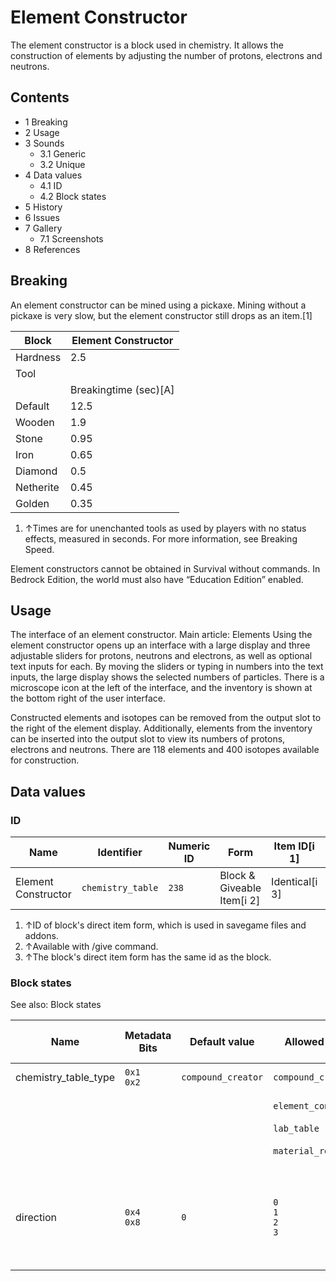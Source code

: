 # Element Constructor
The element constructor is a block used in chemistry. It allows the construction of elements by adjusting the number of protons, electrons and neutrons.

## Contents
- 1 Breaking
- 2 Usage
- 3 Sounds
	- 3.1 Generic
	- 3.2 Unique
- 4 Data values
	- 4.1 ID
	- 4.2 Block states
- 5 History
- 6 Issues
- 7 Gallery
	- 7.1 Screenshots
- 8 References

## Breaking
An element constructor can be mined using a pickaxe. Mining without a pickaxe is very slow, but the element constructor still drops as an item.[1]

| Block     | Element Constructor   |
|-----------|-----------------------|
| Hardness  | 2.5                   |
| Tool      |                       |
|           | Breakingtime (sec)[A] |
| Default   | 12.5                  |
| Wooden    | 1.9                   |
| Stone     | 0.95                  |
| Iron      | 0.65                  |
| Diamond   | 0.5                   |
| Netherite | 0.45                  |
| Golden    | 0.35                  |

1. ↑Times are for unenchanted tools as used by players with no status effects, measured in seconds. For more information, see Breaking Speed.

Element constructors cannot be obtained in Survival without commands. In Bedrock Edition, the world must also have “Education Edition” enabled.

## Usage
The interface of an element constructor.
Main article: Elements
Using the element constructor opens up an interface with a large display and three adjustable sliders for protons, neutrons and electrons, as well as optional text inputs for each. By moving the sliders or typing in numbers into the text inputs, the large display shows the selected numbers of particles. There is a microscope icon at the left of the interface, and the inventory is shown at the bottom right of the user interface.

Constructed elements and isotopes can be removed from the output slot to the right of the element display. Additionally, elements from the inventory can be inserted into the output slot to view its numbers of protons, electrons and neutrons. There are 118 elements and 400 isotopes available for construction.

## Data values
### ID
| Name                | Identifier        | Numeric ID | Form                       | Item ID[i 1]   | Translation key                |
|---------------------|-------------------|------------|----------------------------|----------------|--------------------------------|
| Element Constructor | `chemistry_table` | `238`      | Block & Giveable Item[i 2] | Identical[i 3] | `tile.elementconstructor.name` |

1. ↑ID of block's direct item form, which is used in savegame files and addons.
2. ↑Available with /give command.
3. ↑The block's direct item form has the same id as the block.

### Block states
See also: Block states

| Name                 | Metadata Bits   | Default value      | Allowed values              | Values forMetadata Bits     | Description                                                                           |
|----------------------|-----------------|--------------------|-----------------------------|-----------------------------|---------------------------------------------------------------------------------------|
| chemistry_table_type | `0x1`<br/>`0x2` | `compound_creator` | `compound_creator`          | `0`                         | Compound Creator                                                                      |
|                      |                 |                    | `element_constructor`       | `2`                         | Element Constructor                                                                   |
|                      |                 |                    | `lab_table`                 | `3`                         | Lab Table                                                                             |
|                      |                 |                    | `material_reducer`          | `1`                         | Material Reducer                                                                      |
| direction            | `0x4`<br/>`0x8` | `0`                | `0`<br/>`1`<br/>`2`<br/>`3` | `0`<br/>`1`<br/>`2`<br/>`3` | The direction the block's front is.0: north<br/>1: east<br/>2: south<br/>3: west<br/> |



